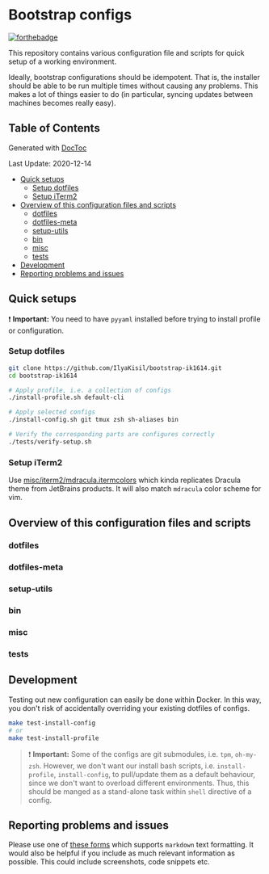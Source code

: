 # Bootstrap configs
[![forthebadge](https://forthebadge.com/images/badges/built-with-love.svg)](https://github.com/IlyaKisil)

This repository contains various configuration file and scripts for quick setup of a working environment.

Ideally, bootstrap configurations should be idempotent. That is, the installer should be able to be run multiple times without causing any problems. This makes a lot of things easier to do (in particular, syncing updates between machines becomes really easy).

<!-- START doctoc generated TOC please keep comment here to allow auto update -->
<!-- DON'T EDIT THIS SECTION, INSTEAD RE-RUN doctoc TO UPDATE -->

## Table of Contents
Generated with [DocToc](https://github.com/thlorenz/doctoc)

Last Update: 2020-12-14

- [Quick setups](#quick-setups)
  - [Setup dotfiles](#setup-dotfiles)
  - [Setup iTerm2](#setup-iterm2)
- [Overview of this configuration files and scripts](#overview-of-this-configuration-files-and-scripts)
  - [dotfiles](#dotfiles)
  - [dotfiles-meta](#dotfiles-meta)
  - [setup-utils](#setup-utils)
  - [bin](#bin)
  - [misc](#misc)
  - [tests](#tests)
- [Development](#development)
- [Reporting problems and issues](#reporting-problems-and-issues)

<!-- END doctoc generated TOC please keep comment here to allow auto update -->

## Quick setups

:exclamation: **Important:** You need to have `pyyaml` installed before trying to install profile or configuration.

### Setup dotfiles
```bash
git clone https://github.com/IlyaKisil/bootstrap-ik1614.git
cd bootstrap-ik1614

# Apply profile, i.e. a collection of configs
./install-profile.sh default-cli

# Apply selected configs
./install-config.sh git tmux zsh sh-aliases bin

# Verify the corresponding parts are configures correctly
./tests/verify-setup.sh
```

### Setup iTerm2
Use [misc/iterm2/mdracula.itermcolors](https://github.com/IlyaKisil/bootstrap-ik1614/blob/master/misc/iterm2/mdracula.itermcolors) which kinda replicates Dracula theme from JetBrains products. It will also match `mdracula` color scheme for vim.

## Overview of this configuration files and scripts
### dotfiles
### dotfiles-meta
### setup-utils
### bin
### misc
### tests


## Development
Testing out new configuration can easily be done within Docker.
In this way, you don't risk of accidentally overriding your existing dotfiles of configs.
```bash
make test-install-config
# or
make test-install-profile
```
> :exclamation: **Important:** Some of the configs are git submodules, i.e. `tpm`, `oh-my-zsh`. However, we don't want our install bash scripts, i.e. `install-profile`, `install-config`,  to pull/update them as a default behaviour, since we don't want to overload different environments. Thus, this should be manged as a stand-alone task within `shell` directive of a config.


## Reporting problems and issues

Please use one of [these forms](https://github.com/IlyaKisil/bootstrap-ik1614/issues/new/choose) which supports `markdown` text formatting. It would also be helpful if you include as much relevant information as possible. This could include screenshots, code snippets etc.



